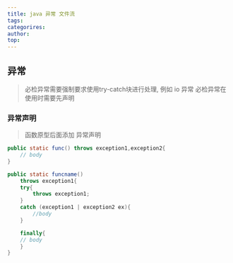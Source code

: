 ```yaml
---
title: java 异常 文件流
tags: 
categorires: 
author: 
top: 
---
```


## 异常
> 必检异常需要强制要求使用try-catch块进行处理, 例如 io 异常
> 必检异常在使用时需要先声明

### 异常声明
> 函数原型后面添加 异常声明

```java
public static func() throws exception1,exception2{
	// body
}

public static funcname()
	throws exception1{
	try{
		throws exception1;
	}
	catch (exception1 | exception2 ex){
		//body
	}

	finally{
	// body
	}
}

```


